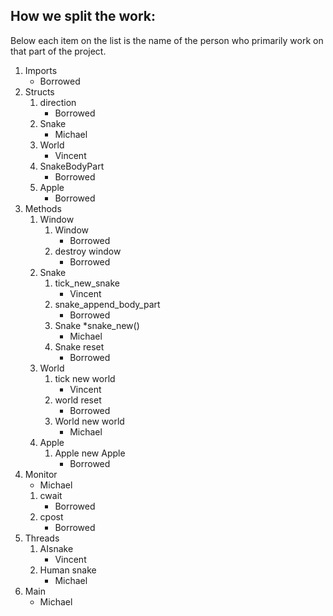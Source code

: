 ## How we split the work: 

Below each item on the list is the name of the person who primarily work on that part of the project.

1. Imports
	* Borrowed
2. Structs
	1. direction
		* Borrowed
	2. Snake
		* Michael
	3. World
		* Vincent
	4. SnakeBodyPart
		* Borrowed
	5. Apple
		* Borrowed
3. Methods
	1. Window
		1. Window
			* Borrowed
		2. destroy window
			* Borrowed
	2. Snake
		1. tick_new_snake
			* Vincent
		2. snake_append_body_part
			* Borrowed
		3. Snake *snake_new()
			* Michael
		4. Snake reset
			* Borrowed
	3. World
		1. tick new world
			* Vincent
		2. world reset
			* Borrowed
		3. World new world
			* Michael
	4. Apple 
		1. Apple new Apple 
			 * Borrowed
4. Monitor
	* Michael
	1. cwait
		* Borrowed
	2. cpost 
		* Borrowed
5. Threads
	1. AIsnake
		* Vincent
	2. Human snake
		* Michael
6. Main
	* Michael
